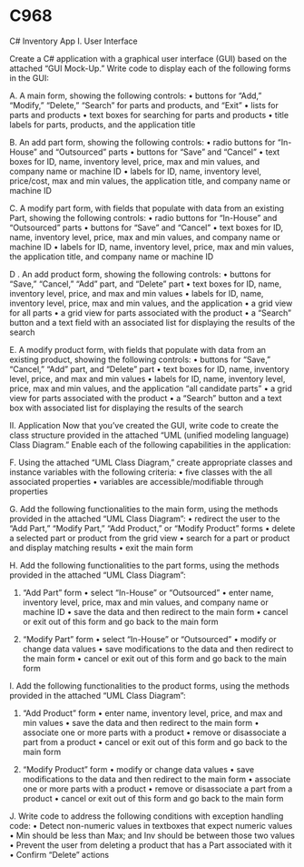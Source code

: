 # C968
C# Inventory App
I. User Interface



Create a C# application with a graphical user interface (GUI) based on the attached “GUI Mock-Up.” Write code to display each of the following forms in the GUI:

A.  A main form, showing the following controls:
•  buttons for “Add,” “Modify,” “Delete,” “Search” for parts and products, and “Exit”
•  lists for parts and products
• text boxes for searching for parts and products
•  title labels for parts, products, and the application title


B.  An add part form, showing the following controls:
•  radio buttons for “In-House” and “Outsourced” parts
•  buttons for “Save” and “Cancel”
•  text boxes for ID, name, inventory level, price, max and min values, and company name or machine ID
•  labels for ID, name, inventory level, price/cost, max and min values, the application title, and company name or machine ID


C.  A modify part form, with fields that populate with data from an existing Part, showing the following controls:
•  radio buttons for “In-House” and “Outsourced” parts
•  buttons for “Save” and “Cancel”
•  text boxes for ID, name, inventory level, price, max and min values, and company name or machine ID
•  labels for ID, name, inventory level, price, max and min values, the application title, and company name or machine ID


D .  An add product form, showing the following controls:
•  buttons for “Save,” “Cancel,” “Add” part, and “Delete” part
•  text boxes for ID, name, inventory level, price, and max and min values
•  labels for ID, name, inventory level, price, max and min values, and the application
•  a grid view for all parts
•  a grid view for parts associated with the product
•  a “Search” button and a text field with an associated list for displaying the results of the search


E.  A modify product form, with fields that populate with data from an existing product, showing the following controls:
•  buttons for “Save,” “Cancel,” “Add” part, and “Delete” part
•  text boxes for ID, name, inventory level, price, and max and min values
•  labels for ID, name, inventory level, price, max and min values, and the application “all candidate parts”
•  a grid view for parts associated with the product
•  a “Search” button and a text box with associated list for displaying the results of the search


II. Application
Now that you’ve created the GUI, write code to create the class structure provided in the attached “UML (unified modeling language) Class Diagram.” Enable each of the following capabilities in the application:


F.  Using the attached “UML Class Diagram,” create appropriate classes and instance variables with the following criteria:
•  five classes with the all associated properties
•  variables are accessible/modifiable through properties


G.  Add the following functionalities to the main form, using the methods provided in the attached “UML Class Diagram”:
•  redirect the user to the “Add Part,” “Modify Part,” “Add Product,” or “Modify Product” forms
•  delete a selected part or product from the grid view
•  search for a part or product and display matching results
•  exit the main form


H.  Add the following functionalities to the part forms, using the methods provided in the attached “UML Class Diagram”:
1.   “Add Part” form
•  select “In-House” or “Outsourced”
•  enter name, inventory level, price, max and min values, and company name or machine ID
•  save the data and then redirect to the main form
•  cancel or exit out of this form and go back to the main form

2.   “Modify Part” form
•  select “In-House” or “Outsourced”
•  modify or change data values
•  save modifications to the data and then redirect to the main form
•  cancel or exit out of this form and go back to the main form


I.  Add the following functionalities to the product forms, using the methods provided in the attached “UML Class Diagram”:
1.   “Add Product” form
•  enter name, inventory level, price, and max and min values
•  save the data and then redirect to the main form
•  associate one or more parts with a product
•  remove or disassociate a part from a product
•  cancel or exit out of this form and go back to the main form

2.   “Modify Product” form
•  modify or change data values
•  save modifications to the data and then redirect to the main form
•  associate one or more parts with a product
•  remove or disassociate a part from a product
•  cancel or exit out of this form and go back to the main form


J.  Write code to address the following conditions with exception handling code:
•  Detect non-numeric values in textboxes that expect numeric values
•  Min should be less than Max; and Inv should be between those two values
•  Prevent the user from deleting a product that has a Part associated with it
•  Confirm “Delete” actions
